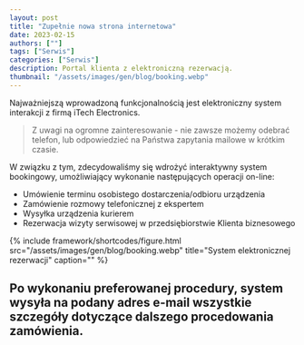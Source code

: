 ```yaml
---
layout: post
title: "Zupełnie nowa strona internetowa"
date: 2023-02-15
authors: [""]
tags: ["Serwis"]
categories: ["Serwis"]
description: Portal klienta z elektroniczną rezerwacją.
thumbnail: "/assets/images/gen/blog/booking.webp"
---
```

Najważniejszą wprowadzoną funkcjonalnością jest elektroniczny system interakcji z firmą iTech Electronics.

> Z uwagi na ogromne zainteresowanie - nie zawsze możemy odebrać telefon, lub odpowiedzieć na Państwa zapytania mailowe w krótkim czasie.

W związku z tym, zdecydowaliśmy się wdrożyć interaktywny system bookingowy, umożliwiający wykonanie następujących operacji on-line:

- Umówienie terminu osobistego dostarczenia/odbioru urządzenia
- Zamówienie rozmowy telefonicznej z ekspertem
- Wysyłka urządzenia kurierem
- Rezerwacja wizyty serwisowej w przedsiębiorstwie Klienta biznesowego


{% include framework/shortcodes/figure.html src="/assets/images/gen/blog/booking.webp" title="System elektronicznej rezerwacji" caption="" %}


## Po wykonaniu preferowanej procedury, system wysyła na podany adres e-mail wszystkie szczegóły dotyczące dalszego procedowania zamówienia.




